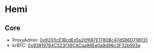 # Hemi

## Core

- ProxyAdmin: [0x9203cE1BcdEd1a20f697E1780Bc47d5B6D718031](https://explorer.hemi.xyz/address/0x9203cE1BcdEd1a20f697E1780Bc47d5B6D718031)
- brBTC: [0x93919784C523f39CACaa98Ee0a9d96c3F32b593e](https://explorer.hemi.xyz/address/0x93919784C523f39CACaa98Ee0a9d96c3F32b593e)
